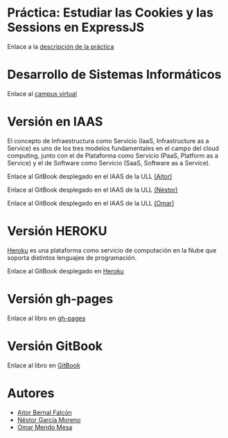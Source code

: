 # Práctica: Estudiar las Cookies y las Sessions en ExpressJS
Enlace a la [descripción de la práctica](https://casianorodriguezleon.gitbooks.io/ull-esit-1617/content/practicas/practicalearningcookies.html)

# Desarrollo de Sistemas Informáticos
Enlace al [campus virtual](https://campusvirtual.ull.es/1617/course/view.php?id=1136)

# Versión en IAAS
El concepto de Infraestructura como Servicio (IaaS, Infrastructure as a Service) es uno de los tres modelos fundamentales en el campo del cloud computing, junto con el de Plataforma como Servicio (PaaS, Platform as a Service) y el de Software como Servicio (SaaS, Software as a Service).

Enlace al GitBook desplegado en el IAAS de la ULL [(Aitor)]()

Enlace al GitBook desplegado en el IAAS de la ULL [(Néstor)]()

Enlace al GitBook desplegado en el IAAS de la ULL [(Omar)]()

# Versión HEROKU
[Heroku](https://devcenter.heroku.com/categories/learning) es una plataforma como servicio de computación en la Nube que soporta distintos lenguajes de programación.

Enlace al GitBook desplegado en [Heroku]()

# Versión gh-pages

Enlace al libro en [gh-pages](https://ull-esit-dsi-1617.github.io/estudiar-cookies-y-sessions-en-expressjs-aitor-nestor-omar-35l2v2/)

# Versión GitBook

Enlace al libro en [GitBook](https://ozzrocker95.gitbooks.io/estudiar-cookies-y-sessions-en-expressjs-aitor-ne/content/)

# Autores
* [Aitor Bernal Falcón](https://chinegua.github.io/)
* [Néstor García Moreno](https://nestor-gm.github.io/)
* [Omar Mendo Mesa](https://ozzrocker95.github.io/)
